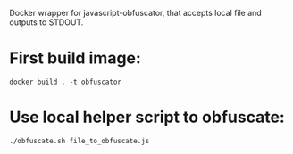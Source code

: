 Docker wrapper for javascript-obfuscator, that accepts local file and outputs to STDOUT.

# First build image:
```docker build . -t obfuscator```

# Use local helper script to obfuscate:
```./obfuscate.sh file_to_obfuscate.js```


